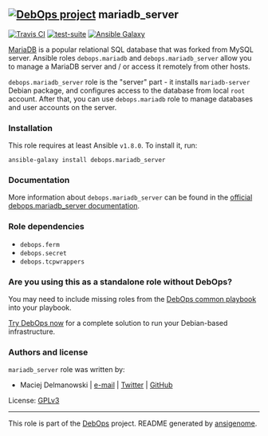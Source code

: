 ## [![DebOps project](http://debops.org/images/debops-small.png)](http://debops.org) mariadb_server

[![Travis CI](http://img.shields.io/travis/debops/ansible-mariadb_server.svg?style=flat)](http://travis-ci.org/debops/ansible-mariadb_server) [![test-suite](http://img.shields.io/badge/test--suite-ansible--mariadb__server-blue.svg?style=flat)](https://github.com/debops/test-suite/tree/master/ansible-mariadb_server/)  [![Ansible Galaxy](http://img.shields.io/badge/galaxy-debops.mariadb__server-660198.svg?style=flat)](https://galaxy.ansible.com/list#/roles/4187)

[MariaDB](http://mariadb.org/) is a popular relational SQL database that
was forked from MySQL server. Ansible roles `debops.mariadb` and
`debops.mariadb_server` allow you to manage a MariaDB server and / or
access it remotely from other hosts.

`debops.mariadb_server` role is the "server" part - it installs
`mariadb-server` Debian package, and configures access to the database from
local `root` account. After that, you can use `debops.mariadb` role to
manage databases and user accounts on the server.

### Installation

This role requires at least Ansible `v1.8.0`. To install it, run:

    ansible-galaxy install debops.mariadb_server

### Documentation

More information about `debops.mariadb_server` can be found in the
[official debops.mariadb_server documentation](http://docs.debops.org/en/latest/ansible/roles/ansible-mariadb_server/docs/).


### Role dependencies

- `debops.ferm`
- `debops.secret`
- `debops.tcpwrappers`

### Are you using this as a standalone role without DebOps?

You may need to include missing roles from the [DebOps common
playbook](https://github.com/debops/debops-playbooks/blob/master/playbooks/common.yml)
into your playbook.

[Try DebOps now](https://github.com/debops/debops) for a complete solution to run your Debian-based infrastructure.





### Authors and license

`mariadb_server` role was written by:
- Maciej Delmanowski | [e-mail](mailto:drybjed@gmail.com) | [Twitter](https://twitter.com/drybjed) | [GitHub](https://github.com/drybjed)

License: [GPLv3](https://tldrlegal.com/license/gnu-general-public-license-v3-%28gpl-3%29)

***

This role is part of the [DebOps](http://debops.org/) project. README generated by [ansigenome](https://github.com/nickjj/ansigenome/).
